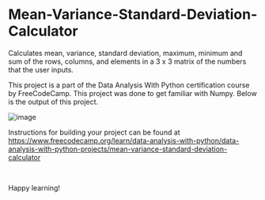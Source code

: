 # Mean-Variance-Standard-Deviation-Calculator
Calculates mean, variance, standard deviation, maximum, minimum and sum of the rows, columns, and elements in a 3 x 3 matrix of the numbers that the user inputs.

This project is a part of the Data Analysis With Python certification course by FreeCodeCamp. This project was done to get familiar with Numpy. Below is the output of this project.


![image](https://user-images.githubusercontent.com/89099676/233012593-65e8fb98-1a21-42c4-9c1c-a736af65e8ff.png)


Instructions for building your project can be found at https://www.freecodecamp.org/learn/data-analysis-with-python/data-analysis-with-python-projects/mean-variance-standard-deviation-calculator


&nbsp;

Happy learning!
